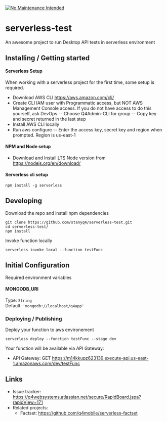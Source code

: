 [![No Maintenance Intended](http://unmaintained.tech/badge.svg)](http://unmaintained.tech/)

# serverless-test

An awesome project to run Desktop API tests in serverless environment

## Installing / Getting started

#### Serverless Setup
When working with a serverless project for the first time, some setup is required.
- Download AWS CLI https://aws.amazon.com/cli/
- Create CLI IAM user with Programmatic access, but NOT AWS Management Console access. If you do not have access to do this yourself, ask DevOps
-- Choose Q4Admin-CLI for group
-- Copy key and secret returned in the last step
- Install AWS CLI locally
- Run aws configure
-- Enter the access key, secret key and region when prompted.  Region is us-east-1

#### NPM and Node setup
 - Download and Install LTS Node version from https://nodejs.org/en/download/
 
#### Serverless cli setup

```shell
npm install -g serverless
```

## Developing

Download the repo and install npm dependencies

```shell
git clone https://github.com/stanyq4/serverless-test.git
cd serverless-test/
npm install
```

Invoke function locally

```shell
serverless invoke local --function testFunc
```

## Initial Configuration

Required environment variables 

#### MONGODB_URI
Type: `String`  
Default: `'mongodb://localhost/q4app'`

### Deploying / Publishing

Deploy your function to aws environement 

```shell
serverless deploy --function testFunc --stage dev
```

Your function will be available via API Gateway:
- API Gateway: GET https://m14kkupz623139.execute-api.us-east-1.amazonaws.com/dev/testFunc


## Links

- Issue tracker: https://q4websystems.atlassian.net/secure/RapidBoard.jspa?rapidView=171
- Related projects:
  - Factset: https://github.com/q4mobile/serverless-factset
